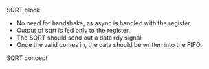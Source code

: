 SQRT block
- No need for handshake, as async is handled with the register.
- Output of sqrt is fed only to the register.
- The SQRT should send out a data rdy signal
- Once the valid comes in, the data should be written into the FIFO.

SQRT concept

